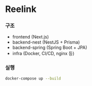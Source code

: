 # Reelink

### 구조
- frontend (Next.js)
- backend-nest (NestJS + Prisma)
- backend-spring (Spring Boot + JPA)
- infra (Docker, CI/CD, nginx 등)

### 실행
```bash
docker-compose up --build

